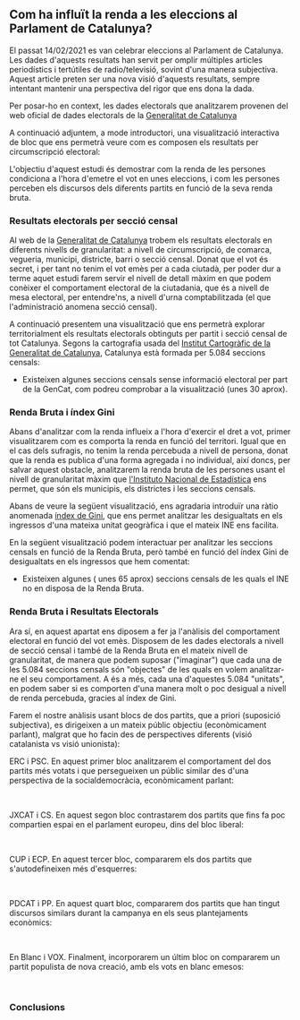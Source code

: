 ## Com ha influït la renda a les eleccions al Parlament de Catalunya?

El passat 14/02/2021 es van celebrar eleccions al Parlament de Catalunya. Les dades d'aquests resultats han servit per omplir múltiples articles periodístics i tertútiles de radio/televisió, sovint d'una manera subjectiva. Aquest article preten ser una nova visió d'aquests resultats, sempre intentant mantenir una perspectiva del rigor que ens dona la dada.

Per posar-ho en context, les dades electorals que analitzarem provenen del web oficial de dades electorals de la
[Generalitat de Catalunya](https://gencat.cat/eleccions/resultatsparlament2021/resultados/resumen/AUCI)

A continuació adjuntem, a mode introductori, una visualització interactiva de bloc que ens permetrà veure com es composen els resultats per circumscripció electoral:

<div class="flourish-embed flourish-election" data-src="visualisation/8237234"><script src="https://public.flourish.studio/resources/embed.js"></script></div>

L'objectiu d'aquest estudi és demostrar com la renda de les persones condiciona a l'hora d'emetre el vot en unes eleccions, i com les persones perceben els discursos dels diferents partits en funció de la seva renda bruta. 

### Resultats electorals per secció censal

Al web de la [Generalitat de Catalunya](https://gencat.cat/eleccions/resultatsparlament2021/resultados/resumen/AUCI) trobem els resultats electorals en diferents nivells de granularitat: a nivell de circumscripció, de comarca, vegueria, municipi, districte, barri o secció censal. Donat que el vot és secret, i per tant no tenim el vot emès per a cada ciutadà, per poder dur a terme aquet estudi farem servir el nivell de detall màxim en que podem conèixer el comportament electoral de la ciutadania, que és a nivell de mesa electoral, per entendre'ns, a nivell d'urna comptabilitzada (el que l'administració anomena secció censal).

A continuació presentem una visualització que ens permetrà explorar territorialment els resultats electorals obtinguts per partit i secció censal de tot Catalunya. Segons la cartografia usada del [Institut Cartogràfic de la Generalitat de Catalunya](https://www.icgc.cat/Descarregues/Cartografia-vectorial/Seccions-censals), Catalunya està formada per 5.084 seccions censals:

<div class="flourish-embed flourish-map" data-src="visualisation/8246354"><script src="https://public.flourish.studio/resources/embed.js"></script></div>
 
* Existeixen algunes seccions censals sense informació electoral per part de la GenCat, com podreu comprobar a la visualització (unes 30 aprox).

### Renda Bruta i índex Gini

Abans d'analitzar com la renda influeix a l'hora d'exercir el dret a vot, primer visualitzarem com es comporta la renda en funció del territori. Igual que en el cas dels sufragis, no tenim la renda percebuda a nivell de persona, donat que la renda es publica d'una forma agregada i no individual, així doncs, per salvar aquest obstacle, analitzarem la renda bruta de les persones usant el nivell de granularitat màxim que [l'Instituto Nacional de Estadística](https://www.ine.es/dynt3/inebase/es/index.htm?padre=7132) ens permet, que són els municipis, els districtes i les seccions censals. 

Abans de veure la següent visualització, ens agradaria introduïr una ràtio anomenada [índex de Gini](https://ca.wikipedia.org/wiki/Coeficient_de_Gini), que ens permet analitzar les desigualtats en els ingressos d'una mateixa unitat geogràfica i que el mateix INE ens facilita. 

En la següent visualització podem interactuar per analitzar les seccions censals en funció de la Renda Bruta, però també en funció del índex Gini de desigualtats en els ingressos que hem comentat:

<div class="flourish-embed flourish-map" data-src="visualisation/8246723"><script src="https://public.flourish.studio/resources/embed.js"></script></div>

* Existeixen algunes ( unes 65 aprox) seccions censals de les quals el INE no en disposa de la Renda Bruta.

### Renda Bruta i Resultats Electorals

Ara sí, en aquest apartat ens diposem a fer ja l'anàlisis del comportament electoral en funció del vot emès. Disposem de les dades electorals a nivell de secció censal i també de la Renda Bruta en el mateix nivell de granularitat, de manera que podem suposar ("imaginar") que cada una de les 5.084 seccions censals són "objectes" de les quals en volem analitzar-ne el seu comportament. A és a més, cada una d'aquestes 5.084 "unitats", en podem saber si es comporten d'una manera molt o poc desigual a nivell de renda percebuda, gracies al índex de Gini.

Farem el nostre anàlisis usant blocs de dos partits, que a priori (suposició subjectiva), es dirigeixen a un mateix públic objectiu (econòmicament parlant), malgrat que ho facin des de perspectives diferents (visió catalanista vs visió unionista):

ERC  i PSC. En aquest primer bloc analitzarem el comportament del dos partits més votats i que persegueixen un públic similar des d'una perspectiva de la socialdemocràcia, econòmicament parlant: 

<div class="flourish-embed flourish-scatter" data-src="visualisation/8247441" style="width:48%; display: inline-block; vertical-align: top;"><script src="https://public.flourish.studio/resources/embed.js"></script></div>
<div class="flourish-embed flourish-scatter" data-src="visualisation/8247395" style="width:48%; display: inline-block; vertical-align: top;"><script src="https://public.flourish.studio/resources/embed.js"></script></div>

JXCAT i CS. En aquest segon bloc contrastarem dos partits que fins fa poc compartien espai en el parlament europeu, dins del bloc liberal:

<div class="flourish-embed flourish-scatter" data-src="visualisation/8247464" style="width:48%; display: inline-block; vertical-align: top;"><script src="https://public.flourish.studio/resources/embed.js"></script></div>
<div class="flourish-embed flourish-scatter" data-src="visualisation/8247488" style="width:48%; display: inline-block; vertical-align: top;"><script src="https://public.flourish.studio/resources/embed.js"></script></div>

CUP i ECP. En aquest tercer bloc, compararem els dos partits que s'autodefineixen més d'esquerres:

<div class="flourish-embed flourish-scatter" data-src="visualisation/8247508" style="width:48%; display: inline-block; vertical-align: top;"><script src="https://public.flourish.studio/resources/embed.js"></script></div>
<div class="flourish-embed flourish-scatter" data-src="visualisation/8247529" style="width:48%; display: inline-block; vertical-align: top;"><script src="https://public.flourish.studio/resources/embed.js"></script></div>

PDCAT i PP. En aquest quart bloc, compararem dos partits que han tingut discursos similars durant la campanya en els seus plantejaments econòmics: 

<div class="flourish-embed flourish-scatter" data-src="visualisation/8246909" style="width:48%; display: inline-block; vertical-align: top;"><script src="https://public.flourish.studio/resources/embed.js"></script></div>
<div class="flourish-embed flourish-scatter" data-src="visualisation/8247352" style="width:48%; display: inline-block; vertical-align: top;"><script src="https://public.flourish.studio/resources/embed.js"></script></div>

En Blanc i VOX. Finalment, incorporarem un últim bloc on compararem un partit populista de nova creació, amb els vots en blanc emesos:

<div class="flourish-embed flourish-scatter" data-src="visualisation/8247579" style="width:48%; display: inline-block; vertical-align: top;"><script src="https://public.flourish.studio/resources/embed.js"></script></div>
<div class="flourish-embed flourish-scatter" data-src="visualisation/8247563" style="width:48%; display: inline-block; vertical-align: top;"><script src="https://public.flourish.studio/resources/embed.js"></script></div>

### Conclusions



